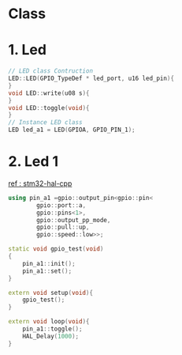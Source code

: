 # Class 

# 1. Led

```cpp
// LED class Contruction
LED::LED(GPIO_TypeDef * led_port, u16 led_pin){
}
void LED::write(u08 s){
}
void LED::toggle(void){
}
// Instance LED class
LED led_a1 = LED(GPIOA, GPIO_PIN_1);
```
# 2. Led 1

[ref : stm32-hal-cpp](https://github.com/tomikaa87/stm32-hal-cpp)

```cpp
using pin_a1 =gpio::output_pin<gpio::pin<
		gpio::port::a,
		gpio::pins<1>,
		gpio::output_pp_mode,
		gpio::pull::up,
		gpio::speed::low>>;

static void gpio_test(void)
{
    pin_a1::init();
    pin_a1::set();
}

extern void setup(void){
	gpio_test();
}

extern void loop(void){
	pin_a1::toggle();
	HAL_Delay(1000);
}
```
